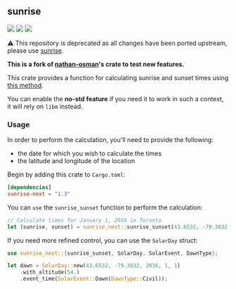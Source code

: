 ## sunrise

[![](https://img.shields.io/crates/l/sunrise-next)][license]
[![](https://img.shields.io/crates/v/sunrise-next)][crate]
[![](https://img.shields.io/docsrs/sunrise-next)][docs]

⚠️ This repository is deprecated as all changes have been ported upstream, please use [sunrise](https://crates.io/crates/sunrise).

**This is a fork of [nathan-osman][upstream]'s crate to test new features.**

This crate provides a function for calculating sunrise and sunset times using [this method](https://en.wikipedia.org/wiki/Sunrise_equation#Complete_calculation_on_Earth).

You can enable the **no-std feature** if you need it to work in such a context, it will rely on `libm` instead.

### Usage

In order to perform the calculation, you'll need to provide the following:

- the date for which you wish to calculate the times
- the latitude and longitude of the location

Begin by adding this crate to `Cargo.toml`:

```toml
[dependencies]
sunrise-next = "1.3"
```

You can `use` the `sunrise_sunset` function to perform the calculation:

```rust
// Calculate times for January 1, 2016 in Toronto
let (sunrise, sunset) = sunrise_next::sunrise_sunset(43.6532, -79.3832, 2016, 1, 1);
```

If you need more refined control, you can use the `SolarDay` struct:

```rust
use sunrise_next::{sunrise_sunset, SolarDay, SolarEvent, DawnType};

let dawn = SolarDay::new(43.6532, -79.3832, 2016, 1, 1)
    .with_altitude(54.)
    .event_time(SolarEvent::Dawn(DawnType::Civil));
```

[crate]: https://crates.io/crates/sunrise-next "crates.io"
[docs]: https://docs.rs/sunrise-next "Documentation"
[license]: http://opensource.org/licenses/MIT "MIT License"
[upstream]: https://github.com/nathan-osman/rust-sunrise "Upstream Repository"
